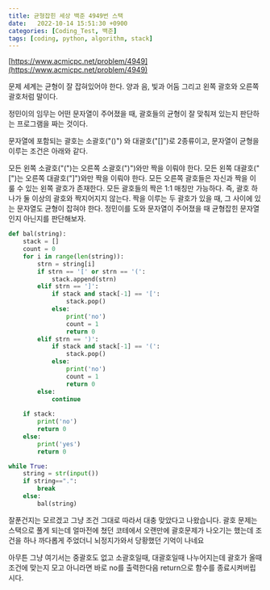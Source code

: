 ```yaml
---
title: 균형잡힌 세상 백준 4949번 스택
date:   2022-10-14 15:51:30 +0900
categories: [Coding_Test, 백준]
tags: [coding, python, algorithm, stack]
---
```


[https://www.acmicpc.net/problem/4949](https://www.acmicpc.net/problem/4949)

문제
세계는 균형이 잘 잡혀있어야 한다. 양과 음, 빛과 어둠 그리고 왼쪽 괄호와 오른쪽 괄호처럼 말이다.

정민이의 임무는 어떤 문자열이 주어졌을 때, 괄호들의 균형이 잘 맞춰져 있는지 판단하는 프로그램을 짜는 것이다.

문자열에 포함되는 괄호는 소괄호("()") 와 대괄호("[]")로 2종류이고, 문자열이 균형을 이루는 조건은 아래와 같다.

모든 왼쪽 소괄호("(")는 오른쪽 소괄호(")")와만 짝을 이뤄야 한다.
모든 왼쪽 대괄호("[")는 오른쪽 대괄호("]")와만 짝을 이뤄야 한다.
모든 오른쪽 괄호들은 자신과 짝을 이룰 수 있는 왼쪽 괄호가 존재한다.
모든 괄호들의 짝은 1:1 매칭만 가능하다. 즉, 괄호 하나가 둘 이상의 괄호와 짝지어지지 않는다.
짝을 이루는 두 괄호가 있을 때, 그 사이에 있는 문자열도 균형이 잡혀야 한다.
정민이를 도와 문자열이 주어졌을 때 균형잡힌 문자열인지 아닌지를 판단해보자.

```py
def bal(string):
    stack = []
    count = 0
    for i in range(len(string)):
        strn = string[i]
        if strn == '[' or strn == '(':
            stack.append(strn)
        elif strn == ']':
            if stack and stack[-1] == '[':
                stack.pop()
            else:
                print('no')
                count = 1
                return 0
        elif strn == ')':
            if stack and stack[-1] == '(':
                stack.pop()
            else:
                print('no')
                count = 1
                return 0
        else:
            continue
    
    if stack:
        print('no')
        return 0
    else:
        print('yes')
        return 0

while True:
    string = str(input())
    if string==".":
        break
    else:
        bal(string)
```

잘푼건지는 모르겠고 그냥 조건 그대로 따라서 대충 맞았다고 나왔습니다. 괄호 문제는 스택으로 풀게 되는데 얼마전에 쳤던 코테에서 오랜만에 괄호문제가 나오기는 했는데 조건을 하나 까다롭게 주었더니 뇌정지가와서 당황했던 기억이 나네요

아무튼 그냥 여기서는 중괄호도 없고 소괄호일때, 대괄호일때 나누어지는데 괄호가 올때 조건에 맞는지 모고 아니라면 바로 no를 출력한다음 return으로 함수를 종료시켜버립시다.